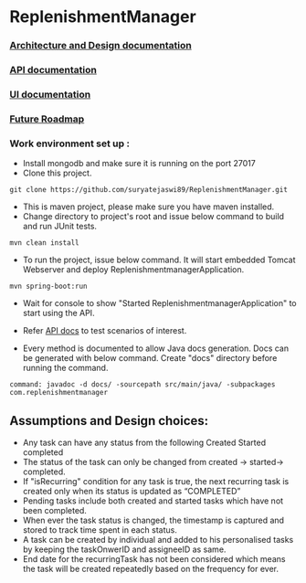 # ReplenishmentManager

### [Architecture and Design documentation](https://github.com/suryatejaswi89/ReplenishmentManager/wiki/Architecture-and-Design)

### [API documentation](https://github.com/suryatejaswi89/ReplenishmentManager/wiki/API-Docs) 

### [UI documentation](https://github.com/suryatejaswi89/ReplenishmentManager/wiki/UI-Design-and-Experience)

### [Future Roadmap](https://github.com/suryatejaswi89/ReplenishmentManager/wiki/Future-Road-map)


### **Work environment set up :**

* Install mongodb and make sure it is running on the port 27017
* Clone this project.
```
git clone https://github.com/suryatejaswi89/ReplenishmentManager.git
```
* This is maven project, please make sure you have maven installed.
* Change directory to project's root and issue below command to build and run JUnit tests.
```
mvn clean install
```
* To run the project, issue below command. It will start embedded Tomcat Webserver and deploy ReplenishmentmanagerApplication.
```
mvn spring-boot:run 
```
* Wait for console to show "Started ReplenishmentmanagerApplication" to start using the API.

* Refer [API docs](https://github.com/suryatejaswi89/ReplenishmentManager/wiki/API-documentation-for-Replenishment-Manager) to test scenarios of interest.

* Every method is documented to allow Java docs generation. Docs can be generated with below command. Create "docs" directory before running the command.
```
command: javadoc -d docs/ -sourcepath src/main/java/ -subpackages com.replenishmentmanager
```

## Assumptions and Design choices:

* Any task can have any status from  the following
	 Created
	 Started
	 completed 
* The status of the task can only be changed from created → started→ completed.
* If "isRecurring" condition for any task is true, the next recurring task is created only when its status is updated as “COMPLETED”
* Pending tasks include both created and started tasks which have not been completed.
* When ever the task status is changed, the timestamp is captured and stored to track time spent in each status.
* A task can be created by individual and added to his personalised tasks by keeping the taskOnwerID and assigneeID as same.
* End date for the recurringTask has not been considered which means the task will be created repeatedly based on the frequency for ever.
